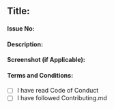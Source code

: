 ## Title:

#### Issue No: <!--- #321 -->

#### Description: 
<!--- Describe your changes in detail -->

#### Screenshot (if Applicable): 
<!--- Add Screenshots -->

####  Terms and Conditions:
- [ ] I have read Code of Conduct
- [ ] I have followed Contributing.md
